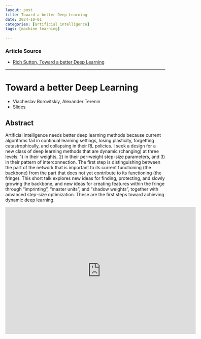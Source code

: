 ```yaml
---
layout: post
title: Toward a better Deep Learning
date: 2024-10-01
categories: [artificial intelligence]
tags: [machine learning]

---
```


### Article Source


* [Rich Sutton, Toward a better Deep Learning](https://www.youtube.com/watch?v=YLiXgPhb8cQ)

---



# Toward a better Deep Learning


* Viacheslav Borovitskiy, Alexander Terenin
* [Slides](https://vab.im/download/2024-07-15-Geometric-Probabilistic-Models-Tutorial/)

## Abstract

Artificial intelligence needs better deep learning methods because current algorithms fail in continual learning settings, losing plasticity, forgetting catastrophically, and collapsing in their RL policies. I seek a design for a new class of deep learning methods that are dynamic (changing) at three levels: 1) in their weights, 2) in their per-weight step-size parameters, and 3) in their pattern of interconnection. The first step is distinguishing between the part of the network that is important to its current functioning (the backbone) from the part that does not yet contribute to its functioning (the fringe). This short talk explores new ideas for finding, protecting, and slowly growing the backbone, and new ideas for creating features within the fringe through “imprinting”, “master units”, and “shadow weights”, together with advanced step-size optimization. These are the first steps toward achieving dynamic deep learning.

<iframe width="600" height="400" src="https://www.youtube.com/embed/YLiXgPhb8cQ?si=HoANEqUXeMiS0PP1" title="YouTube video player" frameborder="0" allow="accelerometer; autoplay; clipboard-write; encrypted-media; gyroscope; picture-in-picture; web-share" referrerpolicy="strict-origin-when-cross-origin" allowfullscreen></iframe>